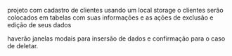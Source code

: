 projeto com cadastro de clientes usando um local storage
o clientes serão colocados em tabelas com suas informações e as ações de exclusão e edição de seus dados

haverão janelas modais para insersão de dados e confirmação para o caso de deletar.